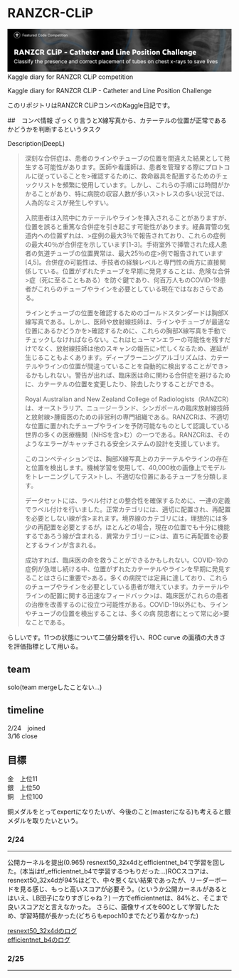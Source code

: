 # RANZCR-CLiP
<img src="figure/titlefigure.png">
Kaggle diary for RANZCR CLiP competition

Kaggle diary for RANZCR CLiP - Catheter and Line Position Challenge

このリポジトリはRANZCR CLiPコンペのKaggle日記です。

##　コンペ情報
ざっくり言うとX線写真から、カテーテルの位置が正常であるかどうかを判断するというタスク<br>

Description(DeepL)
>深刻な合併症は、患者のラインやチューブの位置を間違えた結果として発生する可能性があります。医師や看護師は、患者を管理する際にプロトコルに従っていることを>確認するために、救命器具を配置するためのチェックリストを頻繁に使用しています。しかし、これらの手順には時間がかかることがあり、特に病院の収容人数が多いス>トレスの多い状況では、人為的なミスが発生しやすい。
>
>入院患者は入院中にカテーテルやラインを挿入されることがありますが、位置を誤ると重篤な合併症を引き起こす可能性があります。経鼻胃管の気道内への位置ずれは、>症例の最大3％で報告されており、これらの症例の最大40％が合併症を示しています[1-3]。手術室外で挿管された成人患者の気道チューブの位置異常は、最大25％の症>例で報告されています[4,5]。合併症の可能性は、手技者の経験レベルと専門性の両方に直接関係している。位置がずれたチューブを早期に発見することは、危険な合併>症（死に至ることもある）を防ぐ鍵であり、何百万人ものCOVID-19患者がこれらのチューブやラインを必要としている現在ではなおさらである。
>
>ラインとチューブの位置を確認するためのゴールドスタンダードは胸部X線写真である。しかし、医師や放射線技師は、ラインやチューブが最適な位置にあるかどうかを>確認するために、これらの胸部X線写真を手動でチェックしなければならない。これはヒューマンエラーの可能性を残すだけでなく、放射線技師は他のスキャンの報告に>忙しくなるため、遅延が生じることもよくあります。ディープラーニングアルゴリズムは、カテーテルやラインの位置が間違っていることを自動的に検出することができ>るかもしれない。警告が出れば、臨床医は命に関わる合併症を避けるために、カテーテルの位置を変更したり、除去したりすることができる。
>
>Royal Australian and New Zealand College of Radiologists（RANZCR）は、オーストラリア、ニュージーランド、シンガポールの臨床放射線技師と放射線>腫瘍医のための非営利の専門組織である。RANZCRは、不適切な位置に置かれたチューブやラインを予防可能なものとして認識している世界の多くの医療機関（NHSを含>む）の一つである。RANZCRは、そのようなエラーがキャッチされる安全システムの設計を支援しています。
>
>このコンペティションでは、胸部X線写真上のカテーテルやラインの存在と位置を検出します。機械学習を使用して、40,000枚の画像上でモデルをトレーニングしてテス>トし、不適切な位置にあるチューブを分類します。
>
>データセットには、ラベル付けとの整合性を確保するために、一連の定義でラベル付けを行いました。正常カテゴリには、適切に配置され、再配置を必要としない線が含>まれます。境界線のカテゴリには，理想的には多少の再配置を必要とするが，ほとんどの場合，現在の位置でも十分に機能するであろう線が含まれる．異常カテゴリーに>は、直ちに再配置を必要とするラインが含まれる。
>
>成功すれば、臨床医の命を救うことができるかもしれない。COVID-19の症例が急増し続ける中、位置がずれたカテーテルやラインを早期に発見することはさらに重要で>ある。多くの病院では定員に達しており、これらのチューブやラインを必要としている患者が増えています。カテーテルやラインの配置に関する迅速なフィードバック>は、臨床医がこれらの患者の治療を改善するのに役立つ可能性がある。COVID-19以外にも、ラインやチューブの位置を検出することは、多くの病 院患者にとって常に必>要なことである。

らしいです。11つの状態について二値分類を行い、ROC curve の面積の大きさを評価指標として用いる。

## team
solo(team mergeしたことない...)
## timeline
2/24　joined<br>
3/16  close
## 目標
金　上位11<br>
銀　上位50<br>
銅　上位100

銅メダルをとってexpertになりたいが、今後のこと(masterになる)も考えると銀メダルを取りたいという。

### 2/24
***
公開カーネルを提出(0.965)
resnext50_32x4dとefficientnet_b4で学習を回した。(本当はtf_efficientnet_b4で学習するつもりだった...)ROCスコアは、resnext50_32x4dが94%ほどで、中々悪くない結果であったが、リーダーボードを見る感じ、もっと高いスコアが必要そう。(というか公開カーネルがあるとはいえ、LB団子になりすぎじゃね？)
一方でefficientnetは、84%と、そこまで良いスコアだと言えなかった。
さらに、画像サイズを600として学習したため、学習時間が長かった(どちらもepoch10までたどり着かなかった)

<a href="log/ranzcr-training-resnext.log">resnext50_32x4dのログ</a><br>
<a href="log/ranzcr-training-efficientnet.log">efficientnet_b4のログ</a><br>
### 2/25
***


